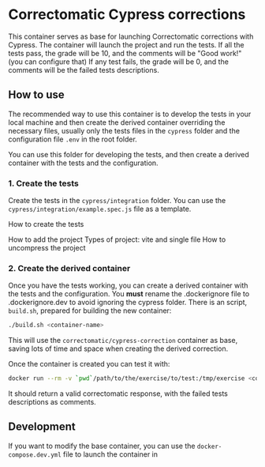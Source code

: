 # Correctomatic Cypress corrections

This container serves as base for launching Correctomatic corrections with Cypress. The container will launch the project
and run the tests. If all the tests pass, the grade will be 10, and the comments will be "Good work!" (you can configure that)
If any test fails, the grade will be 0, and the comments will be the failed tests descriptions.

## How to use

The recommended way to use this container is to develop the tests in your local machine and then create the derived
container overriding the necessary files, usually only the tests files in the `cypress` folder and the configuration file
`.env` in the root folder.


You can use this folder for developing the tests, and then create a derived container with the tests and the configuration.

### 1. Create the tests

Create the tests in the `cypress/integration` folder. You can use the `cypress/integration/example.spec.js` file as a template.


How to create the tests

How to add the project
  Types of project: vite and single file
How to uncompress the project






### 2. Create the derived container

Once you have the tests working, you can create a derived container with the tests and the configuration. You **must**
rename the .dockerignore file to .dockerignore.dev to avoid ignoring the cypress folder. There is an script, `build.sh`,
prepared for building the new container:

```bash
./build.sh <container-name>
```

This will use the `correctomatic/cypress-correction` container as base, saving lots of time and space when creating the
derived correction.

Once the container is created you can test it with:
```bash
docker run --rm -v `pwd`/path/to/the/exercise/to/test:/tmp/exercise <container-name>
```

It should return a valid correctomatic response, with the failed tests descriptions as comments.

## Development

If you want to modify the base container, you can use the `docker-compose.dev.yml` file to launch the container in

